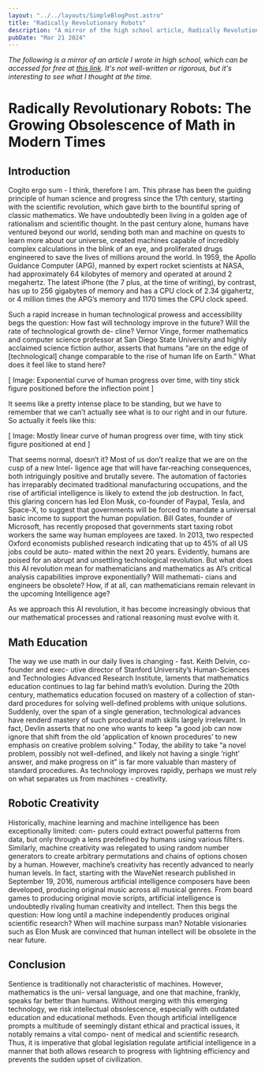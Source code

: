 ```yaml
---
layout: "../../layouts/SimpleBlogPost.astro"
title: "Radically Revolutionary Robots"
description: "A mirror of the high school article, Radically Revolutionary Robots: the Growing Obselesence of Math in Modern Times"
pubDate: "Mar 21 2024"
---
```


_The following is a mirror of an article I wrote in high school, 
which can be accessed for free at [this link](https://drive.google.com/file/d/0B1n5l7Lh6rajZzRkQTcwcEpJdzQ/view?resourcekey=0-c_q1wp2y2-dwhQabdTT6nw).
It's not well-written or rigorous, but it's interesting to see what I thought at the time._

# Radically Revolutionary Robots: The Growing Obsolescence of Math in Modern Times

## Introduction

Cogito ergo sum - I think, therefore I am. This phrase has been the guiding principle of
human science and progress since the 17th century, starting with the scientific revolution,
which gave birth to the bountiful spring of classic mathematics. We have undoubtedly been
living in a golden age of rationalism and scientific thought. In the past century alone, humans
have ventured beyond our world, sending both man and machine on quests to learn more
about our universe, created machines capable of incredibly complex calculations in the blink
of an eye, and proliferated drugs engineered to save the lives of millions around the world. In
1959, the Apollo Guidance Computer (APG), manned by expert rocket scientists at NASA,
had approximately 64 kilobytes of memory and operated at around 2 megahertz. The latest
iPhone (the 7 plus, at the time of writing), by contrast, has up to 256 gigabytes of memory
and has a CPU clock of 2.34 gigahertz, or 4 million times the APG’s memory and 1170 times
the CPU clock speed.

Such a rapid increase in human technological prowess and accessibility begs the question:
How fast will technology improve in the future? Will the rate of technological growth de-
cline? Vernor Vinge, former mathematics and computer science professor at San Diego State
University and highly acclaimed science fiction author, asserts that humans “are on the edge
of [technological] change comparable to the rise of human life on Earth.” What does it feel
like to stand here?

\[ Image: Exponential curve of human progress over time, with tiny stick figure positioned before the inflection point \]

It seems like a pretty intense place to be standing, but we have to remember that we can’t
actually see what is to our right and in our future. So actually it feels like this:


\[ Image: Mostly linear curve of human progress over time, with tiny stick figure positioned at end \]

That seems normal, doesn’t it? Most of us don’t realize that we are on the cusp of a new Intel-
ligence age that will have far-reaching consequences, both intriguingly positive and brutally
severe. The automation of factories has irreparably decimated traditional manufacturing
occupations, and the rise of artificial intelligence is likely to extend the job destruction. In
fact, this glaring concern has led Elon Musk, co-founder of Paypal, Tesla, and Space-X, to
suggest that governments will be forced to mandate a universal basic income to support the
human population. Bill Gates, founder of Microsoft, has recently proposed that governments
start taxing robot workers the same way human employees are taxed. In 2013, two respected
Oxford economists published research indicating that up to 45% of all US jobs could be auto-
mated within the next 20 years. Evidently, humans are poised for an abrupt and unsettling
technological revolution. But what does this AI revolution mean for mathematicians and
mathematics as AI’s critical analysis capabilities improve exponentially? Will mathemati-
cians and engineers be obsolete? How, if at all, can mathematicians remain relevant in the
upcoming Intelligence age?

As we approach this AI revolution, it has become increasingly obvious that our mathematical
processes and rational reasoning must evolve with it.

## Math Education

The way we use math in our daily lives is changing - fast. Keith Delvin, co-founder and exec-
utive director of Stanford University’s Human-Sciences and Technologies Advanced Research
Institute, laments that mathematics education continues to lag far behind math’s evolution.
During the 20th century, mathematics education focused on mastery of a collection of stan-
dard procedures for solving well-defined problems with unique solutions. Suddenly, over the
span of a single generation, technological advances have renderd mastery of such procedural
math skills largely irrelevant. In fact, Devlin asserts that no one who wants to keep “a
good job can now ignore that shift from the old ‘application of known procedures’ to new
emphasis on creative problem solving.” Today, the ability to take “a novel problem, possibly
not well-defined, and likely not having a single ‘right’ answer, and make progress on it” is
far more valuable than mastery of standard procedures. As technology improves rapidly,
perhaps we must rely on what separates us from machines - creativity.

## Robotic Creativity

Historically, machine learning and machine intelligence has been exceptionally limited: com-
puters could extract powerful patterns from data, but only through a lens predefined by
humans using various filters. Similarly, machine creativity was relegated to using random
number generators to create arbitrary permutations and chains of options chosen by a human.
However, machine’s creativity has recently advanced to nearly human levels.
In fact, starting with the WaveNet research published in September 19, 2016, numerous
artificial intelligence composers have been developed, producing original music across all
musical genres. From board games to producing original movie scripts, artificial intelligence
is undoubtedly rivaling human creativity and intellect. Then this begs the question: How
long until a machine independently produces original scientific research? When will machine
surpass man? Notable visionaries such as Elon Musk are convinced that human intellect will
be obsolete in the near future.

## Conclusion

Sentience is traditionally not characteristic of machines. However, mathematics is the uni-
versal language, and one that machine, frankly, speaks far better than humans. Without
merging with this emerging technology, we risk intellectual obsolescence, especially with
outdated education and educational methods. Even though artificial intelligence prompts a
multitude of seemingly distant ethical and practical issues, it notably remains a vital compo-
nent of medical and scientific research. Thus, it is imperative that global legislation regulate
artificial intelligence in a manner that both allows research to progress with lightning efficiency
and prevents the sudden upset of civilization.
